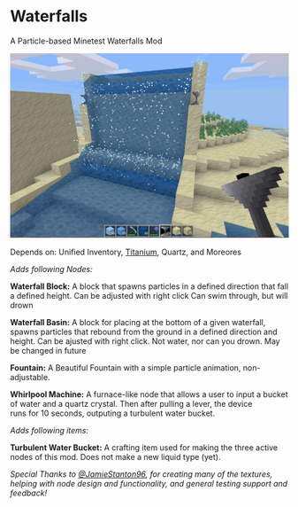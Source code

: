 # Waterfalls
A Particle-based Minetest Waterfalls Mod

![ScreenShot](/Screenshot_2.jpg)

Depends on: Unified Inventory, [Titanium](https://gitlab.com/VanessaE/titanium), Quartz, and Moreores

*Adds following Nodes:*

**Waterfall Block:**
  A block that spawns particles in a defined direction that fall a defined height. Can be adjusted with right click
  Can swim through, but will drown
 
**Waterfall Basin:**
  A block for placing at the bottom of a given waterfall, spawns particles that rebound from the ground in a defined direction and       
  height. Can be ajusted with right click. Not water, nor can you drown. May be changed in future

**Fountain:**
  A Beautiful Fountain with a simple particle animation, non-adjustable.

**Whirlpool Machine:**
  A furnace-like node that allows a user to input a bucket of water and a quartz crystal. Then after pulling a lever, the device  
  runs for 10 seconds, outputing a turbulent water bucket.
  
*Adds following items:*

**Turbulent Water Bucket:**
  A crafting item used for making the three active nodes of this mod. Does not make a new liquid type (yet).   
  

*Special Thanks to [@JamieStanton96](https://nuget.pkg.github.com/JamieStanton96), for creating many of the textures, helping with node design and functionality, and general testing support and feedback!*
